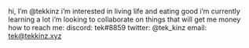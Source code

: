 hi, I’m @tekkinz
i’m interested in living life and eating good
i’m currently learning a lot
i’m looking to collaborate on things that will get me money
how to reach me:  discord: tek#8859 twitter: @tek_kinz email: tek@tekkinz.xyz

<!---
tekkinz/tekkinz is a ✨ special ✨ repository because its `README.md` (this file) appears on your GitHub profile.
You can click the Preview link to take a look at your changes.
--->
